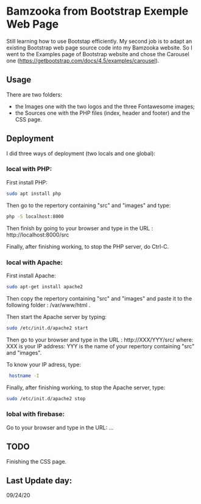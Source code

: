 # Bamzooka from Bootstrap Exemple Web Page

Still learning how to use Bootstap efficiently. My second job is to adapt an existing Bootstrap web page source code into my Bamzooka website. So I went to the Examples page of Bootstrap website and chose the Carousel one (https://getbootstrap.com/docs/4.5/examples/carousel). 

## Usage

There are two folders: 
- the Images one with the two logos and the three Fontawesome images;
- the Sources one with the PHP files (index, header and footer) and the CSS page.

## Deployment

I did three ways of deployment (two locals and one global):

### local with PHP: 

First install PHP:
```bash
sudo apt install php
```
Then go to the repertory containing "src" and "images" and type:
```bash
php -S localhost:8000
```
Then finish by going to your browser and type in the URL : http://localhost:8000/src

Finally, after finishing working, to stop the PHP server, do Ctrl-C.

### local with Apache:

First install Apache:
```bash
sudo apt-get install apache2
``` 
Then copy the repertory containing "src" and "images" and paste it to the following folder : /var/www/html .

Then start the Apache server by typing: 
```bash
sudo /etc/init.d/apache2 start
```
Then go to your browser and type in the URL : http://XXX/YYY/src/ where:
XXX is your IP address:
YYY is the name of your repertory containing "src" and "images".

To know your IP adress, type: 
```bash
 hostname -I
```

Finally, after finishing working, to stop the Apache server, type:
```bash
sudo /etc/init.d/apache2 stop
```
### lobal with firebase:

Go to your browser and type in the URL: ...

## TODO

Finishing the CSS page.

## Last Update day:

09/24/20

